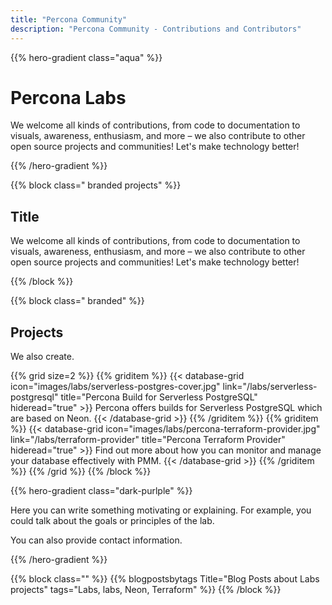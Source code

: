 ```yaml
---
title: "Percona Community"
description: "Percona Community - Contributions and Contributors"
---
```


{{% hero-gradient class="aqua" %}}

# Percona Labs

We welcome all kinds of contributions, from code to documentation to visuals, awareness, enthusiasm, and more &ndash; we also contribute to other open source projects and communities! Let's make technology better!

{{% /hero-gradient %}}

{{% block class=" branded projects" %}}

## Title

We welcome all kinds of contributions, from code to documentation to visuals, awareness, enthusiasm, and more &ndash; we also contribute to other open source projects and communities! Let's make technology better!

{{% /block %}}

{{% block class=" branded" %}}
  
##  Projects

We also create.

{{% grid size=2 %}}
{{% griditem %}}
{{< database-grid icon="images/labs/serverless-postgres-cover.jpg" link="/labs/serverless-postgresql" title="Percona Build for Serverless PostgreSQL" hideread="true" >}}
Percona offers builds for Serverless PostgreSQL which are based on Neon.
{{< /database-grid >}}
{{% /griditem %}}
{{% griditem %}}
{{< database-grid icon="images/labs/percona-terraform-provider.jpg" link="/labs/terraform-provider" title="Percona Terraform Provider"  hideread="true" >}}
Find out more about how you can monitor and manage your database effectively with PMM.
{{< /database-grid >}}
{{% /griditem %}}
{{% /grid %}}
{{% /block %}}

{{% hero-gradient class="dark-purlple" %}}

Here you can write something motivating or explaining. For example, you could talk about the goals or principles of the lab.

You can also provide contact information.

{{% /hero-gradient %}}

{{% block class="" %}}
{{% blogpostsbytags Title="Blog Posts about Labs projects" tags="Labs, labs, Neon, Terraform" %}}
{{% /block %}}